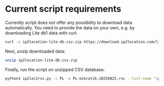 # Current script requirements

Currently script does not offer any possibility to download data automatically.
You need to provide the data on your own, e.g. by downloading Lite db1 data with curl:

```bash
curl -o ip2location-lite-db.csv.zip https://download.ip2location.com/lite/IP2LOCATION-LITE-DB1.CSV.ZIP
```

Next, unzip downloaded data:

```bash
unzip ip2location-lite-db.csv.zip 
```

Finally, run the script on unzipped CSV database:

```bash
python3 ip2loc2rsc.py -c PL -o PL-mikrotik-20250825.rsc --list-name "ip-PL" IP2LOCATION-LITE-DB1.CSV
```
